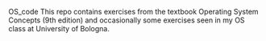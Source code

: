 OS_code
This repo contains exercises from the textbook Operating System Concepts (9th edition) and occasionally some exercises seen in my OS class at University of Bologna.